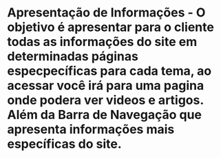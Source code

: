 # Apresentação de Informações - O objetivo é apresentar para o cliente todas as informações do site em determinadas páginas especpecíficas para cada tema, ao acessar você irá para uma pagina onde podera ver videos e artigos. Além da Barra de Navegação que apresenta informações mais específicas do site.
